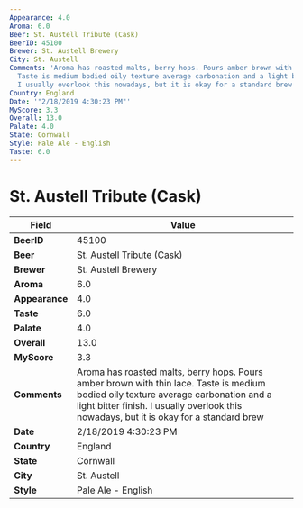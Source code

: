 ```yaml
---
Appearance: 4.0
Aroma: 6.0
Beer: St. Austell Tribute (Cask)
BeerID: 45100
Brewer: St. Austell Brewery
City: St. Austell
Comments: 'Aroma has roasted malts, berry hops. Pours amber brown with thin lace.
  Taste is medium bodied oily texture average carbonation and a light bitter finish.
  I usually overlook this nowadays, but it is okay for a standard brew '
Country: England
Date: '"2/18/2019 4:30:23 PM"'
MyScore: 3.3
Overall: 13.0
Palate: 4.0
State: Cornwall
Style: Pale Ale - English
Taste: 6.0
---
```


# St. Austell Tribute (Cask)

| Field         | Value |
|---------------|-------|
| **BeerID** | 45100 |
| **Beer** | St. Austell Tribute (Cask) |
| **Brewer** | St. Austell Brewery |
| **Aroma** | 6.0 |
| **Appearance** | 4.0 |
| **Taste** | 6.0 |
| **Palate** | 4.0 |
| **Overall** | 13.0 |
| **MyScore** | 3.3 |
| **Comments** | Aroma has roasted malts, berry hops. Pours amber brown with thin lace. Taste is medium bodied oily texture average carbonation and a light bitter finish. I usually overlook this nowadays, but it is okay for a standard brew  |
| **Date** | 2/18/2019 4:30:23 PM |
| **Country** | England |
| **State** | Cornwall |
| **City** | St. Austell |
| **Style** | Pale Ale - English |
